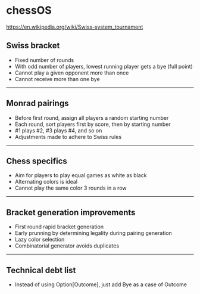 # chessOS
https://en.wikipedia.org/wiki/Swiss-system_tournament

## Swiss bracket
* Fixed number of rounds
* With odd number of players, lowest running player gets a bye (full point)
* Cannot play a given opponent more than once
* Cannot receive more than one bye
___
## Monrad pairings
* Before first round, assign all players a random starting number
* Each round, sort players first by score, then by starting number
* #1 plays #2, #3 plays #4, and so on
* Adjustments made to adhere to Swiss rules
___
## Chess specifics
* Aim for players to play equal games as white as black
* Alternating colors is ideal
* Cannot play the same color 3 rounds in a row
___
## Bracket generation improvements
* First round rapid bracket generation
* Early prunning by determining legality during pairing generation
* Lazy color selection
* Combinatorial generator avoids duplicates
___
## Technical debt list
* Instead of using Option[Outcome], just add Bye as a case of Outcome
